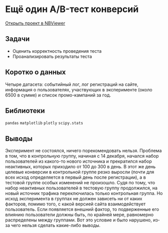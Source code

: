 # Ещё один A/B-тест конверсий
[Открыть проект в NBViewer]()
<br>

## Задачи 
- Оценить корректность проведения теста
- Проанализировать результаты теста


## Коротко о данных 
Четыре датасета: событийный лог, лог регистраций на сайте, информация о пользователях, участвующих в эксперименте (около 6500 в сумме) и список промо-кампаний за год. 


## Библиотеки 
`pandas` `matplotlib` `plotly` `scipy.stats`


## Выводы
Эксперимент не состоялся, ничего порекомендовать нельзя. Проблема в том, что в контрольную группу, начиная с 14 декабря, начался набор пользователей из какого-то нового источника и прекратился набор неактивных, которых приходило от 100 до 300 в день. В этот же день целевые конверсии в контрольной группе резко выросли (почти для всех исход определяется в первый день после регистрации), а в тестовой группе особых изменений не произошло. Судя по тому, что набор неактивных пользователей в тестовую группу продолжился, на новый источник трафика переключилась только контрольная группа. Но исход эксперимента в группах не должен зависеть ни от каких факторов, помимо того, с какой версией сайта взаимодействует пользователь. Если появляется внешний фактор, то подверженные его влиянию пользователи должны быть, по крайней мере, равномерно распределены между группами. Вот это условие и было нарушено, из-за чего нельзя сделать какие-либо выводы.